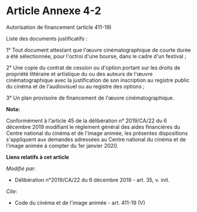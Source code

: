 # Article Annexe 4-2

Autorisation de financement (article 411-19)

Liste des documents justificatifs :

1° Tout document attestant que l'œuvre cinématographique de courte durée a été sélectionnée, pour l'octroi d'une bourse, dans
le cadre d'un festival ;

2° Une copie du contrat de cession ou d'option portant sur les droits de propriété littéraire et artistique du ou des auteurs
de l'œuvre cinématographique avec la justification de son inscription au registre public du cinéma et de l'audiovisuel ou au
registre des options ;

3° Un plan provisoire de financement de l'œuvre cinématographique.

**Nota:**

Conformément à l'article 45 de la délibération n° 2019/CA/22 du 6 décembre 2019 modifiant le règlement général des aides
financières du Centre national du cinéma et de l'image animée, les présentes dispositions s'appliquent aux demandes adressées
au Centre national du cinéma et de l'image animée à compter du 1er janvier 2020.

**Liens relatifs à cet article**

_Modifié par_:

  - Délibération n°2019/CA/22 du 6 décembre 2019 - art. 35, v. init.

_Cite_:

  - Code du cinéma et de l'image animée - art. 411-19 (V)
